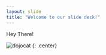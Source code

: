 ```yaml
---
layout: slide
title: "Welcome to our slide deck!"
---
```


Hey There! 

![dojocat](https://octodex.github.com/images/dojocat.jpg)
{: .center}
